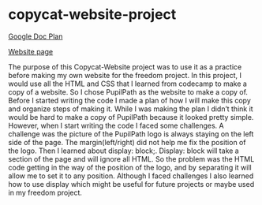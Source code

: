 # copycat-website-project

[Google Doc Plan](https://docs.google.com/document/d/1OuVLOlM-N7oVsuZ7mN8S-EKPvsCthdaQqFKHeTT0l5E/edit?usp=sharing)

[Website page](https://29ade8c28efb4b77948b144f56c6dd9f.vfs.cloud9.us-west-2.amazonaws.com/_static/copycat-website-project/index.html)

The purpose of this Copycat-Website project was to use it as a practice before making my own website for the freedom project. In this project, I would use all the HTML and CSS that I learned from codecamp to make a copy of a website. So I chose PupilPath as the website to make a copy of. Before I started writing the code I made a plan of how I will make this copy and organize steps of making it. While I was making the plan I didn’t think it would be hard to make a copy of PupilPath because it looked pretty simple. However, when I start writing the code I faced some challenges. A challenge was the picture of the PupilPath logo is always staying on the left side of the page. The margin(left/right) did not help me fix the position of the logo. Then I learned about display: block;. Display: block will take a section of the page and will ignore all HTML. So the problem was the HTML code getting in the way of the position of the logo, and by separating it will allow me to set it to any position. Although I faced challenges I also learned how to use display which might be useful for future projects or maybe used in my freedom project. 
